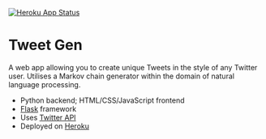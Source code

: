 [![Heroku App Status](http://heroku-shields.herokuapp.com/tweet-g)](https://tweet-g.herokuapp.com)

# Tweet Gen

A web app allowing you to create unique Tweets in the style of any Twitter user. Utilises a Markov chain generator within the domain of natural language processing.

- Python backend; HTML/CSS/JavaScript frontend
- [Flask](https://flask.palletsprojects.com/en/1.1.x/) framework
- Uses [Twitter API](https://developer.twitter.com/en)
- Deployed on [Heroku](https://www.heroku.com/home)
